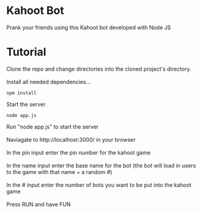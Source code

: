 # Kahoot Bot
Prank your friends using this Kahoot bot developed with Node JS

# Tutorial
Clone the repo and change directories into the cloned project's directory.
<br/>
<br/>
Install all needed dependencies...
```
npm install
```
Start the server
```
node app.js
```
Run "node app.js" to start the server
<br/>
<br/>
Naviagate to http://localhost:3000/ in your browser
<br/>
<br/>
In the pin input enter the pin number for the kahoot game
<br/>
<br/>
In the name input enter the base name for the bot (the bot will load in users to the game with that name + a random #)
<br/>
<br/>
In the # input enter the number of bots you want to be put into the kahoot game
<br/>
<br/>
Press RUN and have FUN
